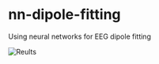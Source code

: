 # nn-dipole-fitting
Using neural networks for EEG dipole fitting

![Reults](Reults.png?raw=true "Title")
